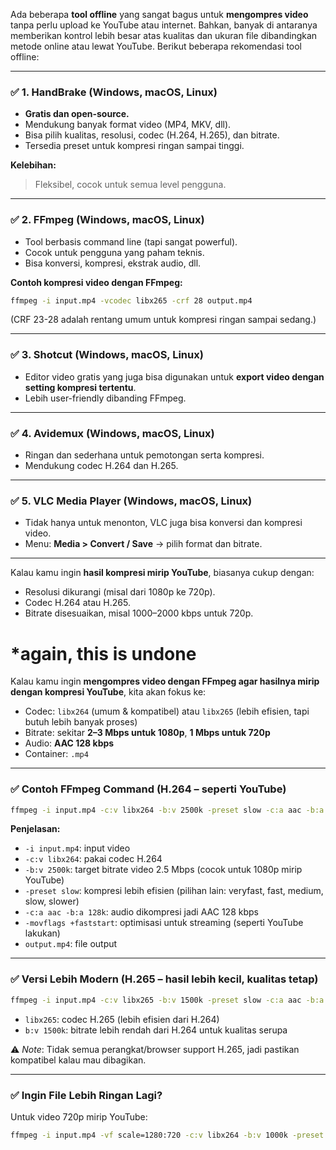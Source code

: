 Ada beberapa **tool offline** yang sangat bagus untuk **mengompres video** tanpa perlu upload ke YouTube atau internet. Bahkan, banyak di antaranya memberikan kontrol lebih besar atas kualitas dan ukuran file dibandingkan metode online atau lewat YouTube. Berikut beberapa rekomendasi tool offline:

---

### ✅ 1. **HandBrake (Windows, macOS, Linux)**

* **Gratis dan open-source.**
* Mendukung banyak format video (MP4, MKV, dll).
* Bisa pilih kualitas, resolusi, codec (H.264, H.265), dan bitrate.
* Tersedia preset untuk kompresi ringan sampai tinggi.

**Kelebihan:**

> Fleksibel, cocok untuk semua level pengguna.

---

### ✅ 2. **FFmpeg (Windows, macOS, Linux)**

* Tool berbasis command line (tapi sangat powerful).
* Cocok untuk pengguna yang paham teknis.
* Bisa konversi, kompresi, ekstrak audio, dll.

**Contoh kompresi video dengan FFmpeg:**

```bash
ffmpeg -i input.mp4 -vcodec libx265 -crf 28 output.mp4
```

(CRF 23-28 adalah rentang umum untuk kompresi ringan sampai sedang.)

---

### ✅ 3. **Shotcut (Windows, macOS, Linux)**

* Editor video gratis yang juga bisa digunakan untuk **export video dengan setting kompresi tertentu**.
* Lebih user-friendly dibanding FFmpeg.

---

### ✅ 4. **Avidemux (Windows, macOS, Linux)**

* Ringan dan sederhana untuk pemotongan serta kompresi.
* Mendukung codec H.264 dan H.265.

---

### ✅ 5. **VLC Media Player (Windows, macOS, Linux)**

* Tidak hanya untuk menonton, VLC juga bisa konversi dan kompresi video.
* Menu: **Media > Convert / Save** → pilih format dan bitrate.

---

Kalau kamu ingin **hasil kompresi mirip YouTube**, biasanya cukup dengan:

* Resolusi dikurangi (misal dari 1080p ke 720p).
* Codec H.264 atau H.265.
* Bitrate disesuaikan, misal 1000–2000 kbps untuk 720p.

# *again, this is undone

Kalau kamu ingin **mengompres video dengan FFmpeg agar hasilnya mirip dengan kompresi YouTube**, kita akan fokus ke:

* Codec: `libx264` (umum & kompatibel) atau `libx265` (lebih efisien, tapi butuh lebih banyak proses)
* Bitrate: sekitar **2–3 Mbps untuk 1080p**, **1 Mbps untuk 720p**
* Audio: **AAC 128 kbps**
* Container: `.mp4`

---

### ✅ Contoh FFmpeg Command (H.264 – seperti YouTube)

```bash
ffmpeg -i input.mp4 -c:v libx264 -b:v 2500k -preset slow -c:a aac -b:a 128k -movflags +faststart output.mp4
```

**Penjelasan:**

* `-i input.mp4`: input video
* `-c:v libx264`: pakai codec H.264
* `-b:v 2500k`: target bitrate video 2.5 Mbps (cocok untuk 1080p mirip YouTube)
* `-preset slow`: kompresi lebih efisien (pilihan lain: veryfast, fast, medium, slow, slower)
* `-c:a aac -b:a 128k`: audio dikompresi jadi AAC 128 kbps
* `-movflags +faststart`: optimisasi untuk streaming (seperti YouTube lakukan)
* `output.mp4`: file output

---

### ✅ Versi Lebih Modern (H.265 – hasil lebih kecil, kualitas tetap)

```bash
ffmpeg -i input.mp4 -c:v libx265 -b:v 1500k -preset slow -c:a aac -b:a 128k -movflags +faststart output_hevc.mp4
```

* `libx265`: codec H.265 (lebih efisien dari H.264)
* `b:v 1500k`: bitrate lebih rendah dari H.264 untuk kualitas serupa

⚠️ *Note*: Tidak semua perangkat/browser support H.265, jadi pastikan kompatibel kalau mau dibagikan.

---

### ✅ Ingin File Lebih Ringan Lagi?

Untuk video 720p mirip YouTube:

```bash
ffmpeg -i input.mp4 -vf scale=1280:720 -c:v libx264 -b:v 1000k -preset slow -c:a aac -b:a 128k -movflags +faststart output_720p.mp4
```
